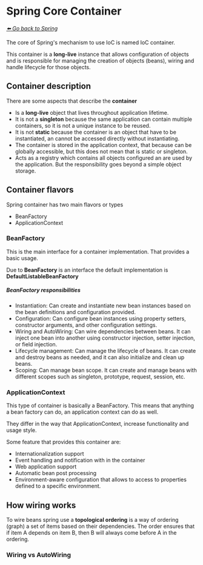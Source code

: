 # Spring Core Container

*[:arrow_left: Go back to Spring](./SPRING.md)*

The core of Spring's mechanism to use IoC is named IoC container.

This container is a **long-live** instance that allows configuration of objects and is responsible for managing the creation of objects (beans), wiring and handle lifecycle for those objects.

## Container description

There are some aspects that describe the **container**

- Is a **long-live** object that lives throughout application lifetime.
- It is not a **singleton** because the same application can contain multiple containers, so it is not a unique instance to be reused.
- It is not **static** because the container is an object that have to be instantiated, an cannot be accessed directly without instantiating.
- The container is stored in the application context, that because can be globally accessible, but this does not mean that is static or singleton.
- Acts as a registry which contains all objects configured an are used by the application. But the responsibility goes beyond a simple object storage.

## Container flavors

Spring container has two main flavors or types

- BeanFactory
- ApplicationContext

### BeanFactory 

This is the main interface for a container implementation. That provides a basic usage.

Due to **BeanFactory** is an interface the default implementation is **DefaultListableBeanFactory**

##### BeanFactory responsibilities
- Instantiation: Can create and instantiate new bean instances based on the bean definitions and configuration provided.
- Configuration: Can configure bean instances using property setters, constructor arguments, and other configuration settings.
- Wiring and AutoWiring: Can wire dependencies between beans. It can inject one bean into another using constructor injection, setter injection, or field injection.
- Lifecycle management: Can manage the lifecycle of beans. It can create and destroy beans as needed, and it can also initialize and clean up beans.
- Scoping: Can manage bean scope. It can create and manage beans with different scopes such as singleton, prototype, request, session, etc.


### ApplicationContext

This type of container is basically a BeanFactory. This means that anything a bean factory can do, an application context can do as well.

They differ in the way that ApplicationContext, increase functionality and usage style.

Some feature that provides this container are:
- Internationalization support
- Event handling and notification with in the container
- Web application support
- Automatic bean post processing
- Environment-aware configuration that allows to access to properties defined to a specific environment.

## How wiring works

To wire beans spring use a **topological ordering** is a way of ordering (graph) a set of items based on their dependencies. The order ensures that if item A depends on item B, then B will always come before A in the ordering.

### Wiring vs AutoWiring
